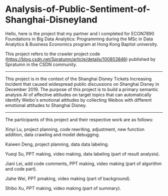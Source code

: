 # Analysis-of-Public-Sentiment-of-Shanghai-Disneyland

Hello, here is the project that my partner and I completed for ECON7890 Foundations in Big Data Analytics: Programming during the MSc in Data Analytics & Business Economics program at Hong Kong Baptist university.

This project refers to the crawler project code (https://blog.csdn.net/Spratumn/article/details/100853846) published by Spratumn in the CSDN community.

----------------------------------------------------------------------------------------------------------------------------------------
This project is in the context of the Shanghai Disney Tickets Increasing Incident that caused widespread public discussions on Shanghai Disney in December 2019. 
The purpose of this project is to build a  primary semantic analysis AI of affective attitudes on target topics that can automatically identify Weibo's emotional attitudes by collecting Weibos with different emotional attitudes to Shanghai Disney. 

----------------------------------------------------------------------------------------------------------------------------------------
The participants of this project and their respective work are as follows:

Xinyi Lu, project planning, code rewriting, adjustment, new function addition, data crawling and model debugging.

Kaiwen Deng, project planning, data data labeling.

Yueqi Su, PPT making, video making, data labeling (part of result analysis).

Jiani Lei, add code comments, PPT making, video making (part of algorithm and code part).

Jiahe Wei, PPT pmaking, video making (part of background).

Shibo Xu, PPT making, video making (part of summary).

